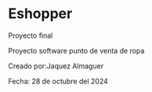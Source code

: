 # Eshopper
Proyecto final

Proyecto software punto de venta de ropa

Creado por:Jaquez Almaguer

Fecha: 28 de octubre del 2024
